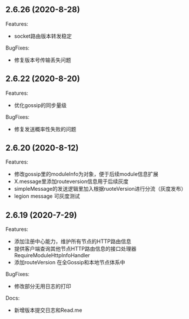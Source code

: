 ## 2.6.26 (2020-8-28)

Features:
   - socket路由版本转发稳定

BugFixes:
   - 修复版本号传输丢失问题
   
## 2.6.22 (2020-8-20)

Features:
   - 优化gossip的同步量级

BugFixes:
   - 修复发送概率性失败的问题   

## 2.6.20 (2020-8-12)

Features:
   - 修改gossip里的moduleInfo为对象，便于后续module信息扩展
   - X.message里添加routeversion信息用于后续灰度
   - simpleMessage的发送逻辑里加入根据ruoteVersion进行分流（灰度发布）
   - legion message 可灰度测试
   
## 2.6.19 (2020-7-29)

Features:
   - 添加注册中心能力，维护所有节点的HTTP路由信息
   - 提供客户端查询其他节点HTTP路由信息的接口处理器RequireModuleHttpInfoHandler
   - 添加routeVersion 在全Gossip和本地节点体系中
   

BugFixes:
   - 修改部分无用日志的打印

Docs:
   - 新增版本提交日志和Read.me